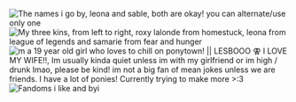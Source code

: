 ![The names i go by, leona and sable, both are okay! you can alternate/use only one](https://i.imgur.com/zkmBtlZ.png)
![My three kins, from left to right, roxy lalonde from homestuck, leona from league of legends and samarie from fear and hunger](https://i.imgur.com/mSDvdW6.png)
![m a 19 year old girl who loves to chill on ponytown! || LESBOOO ⚢ I LOVE MY WIFE!!, Im usually kinda quiet unless im with my girlfriend or im high / drunk lmao, please be kind! im not a big fan of mean jokes unless we are friends. I have a lot of ponies! Currently trying to make more >:3](https://i.imgur.com/EW0CQPH.png)
![Fandoms i like and byi](https://i.imgur.com/WqBwndF.png)

<!--
**sableWards/sableWards** is a ✨ _special_ ✨ repository because its `README.md` (this file) appears on your GitHub profile.

Here are some ideas to get you started:

- 🔭 I’m currently working on ...
- 🌱 I’m currently learning ...
- 👯 I’m looking to collaborate on ...
- 🤔 I’m looking for help with ...
- 💬 Ask me about ...
- 📫 How to reach me: ...
- 😄 Pronouns: ...
- ⚡ Fun fact: ...
-->
